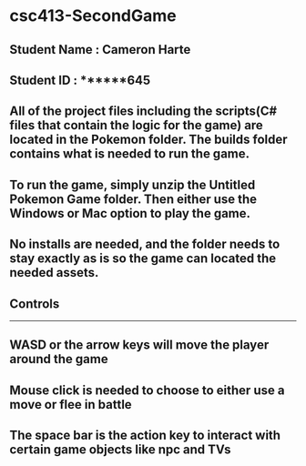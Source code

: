 # csc413-SecondGame

## Student Name  : Cameron Harte
## Student ID    : ******645


## All of the project files including the scripts(C# files that contain the logic for the game) are located in the Pokemon folder. The builds folder contains what is needed to run the game.

## To run the game, simply unzip the Untitled Pokemon Game folder. Then either use the Windows or Mac option to play the game.

## No installs are needed, and the folder needs to stay exactly as is so the game can located the needed assets.

## Controls
----------------------------------------------------------------------------------------------------------------------------------

## WASD or the arrow keys will move the player around the game
## Mouse click is needed to choose to either use a move or flee in battle
## The space bar is the action key to interact with certain game objects like npc and TVs
